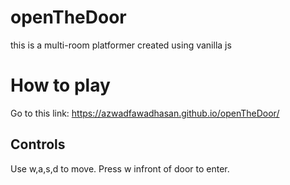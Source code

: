 # openTheDoor
this is a multi-room platformer created using vanilla js
# How to play
Go to this link: https://azwadfawadhasan.github.io/openTheDoor/

## Controls

Use w,a,s,d to move. Press w infront of door to enter.

